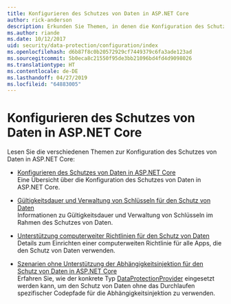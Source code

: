 ```yaml
---
title: Konfigurieren des Schutzes von Daten in ASP.NET Core
author: rick-anderson
description: Erkunden Sie Themen, in denen die Konfiguration des Schutzes von Daten in ASP.NET Core erläutert wird.
ms.author: riande
ms.date: 10/12/2017
uid: security/data-protection/configuration/index
ms.openlocfilehash: d6b87f8c0b20572929cf7449379c6fa3ade123ad
ms.sourcegitcommit: 5b0eca8c21550f95de3bb21096bd4fd4d9098026
ms.translationtype: HT
ms.contentlocale: de-DE
ms.lasthandoff: 04/27/2019
ms.locfileid: "64883005"
---
```

# <a name="data-protection-configuration-in-aspnet-core"></a>Konfigurieren des Schutzes von Daten in ASP.NET Core

Lesen Sie die verschiedenen Themen zur Konfiguration des Schutzes von Daten in ASP.NET Core:

* [Konfigurieren des Schutzes von Daten in ASP.NET Core](xref:security/data-protection/configuration/overview)  
  Eine Übersicht über die Konfiguration des Schutzes von Daten in ASP.NET Core.

* [Gültigkeitsdauer und Verwaltung von Schlüsseln für den Schutz von Daten](xref:security/data-protection/configuration/default-settings)  
  Informationen zu Gültigkeitsdauer und Verwaltung von Schlüsseln im Rahmen des Schutzes von Daten.

* [Unterstützung computerweiter Richtlinien für den Schutz von Daten](xref:security/data-protection/configuration/machine-wide-policy)  
  Details zum Einrichten einer computerweiten Richtlinie für alle Apps, die den Schutz von Daten verwenden.

* [Szenarien ohne Unterstützung der Abhängigkeitsinjektion für den Schutz von Daten in ASP.NET Core](xref:security/data-protection/configuration/non-di-scenarios)  
  Erfahren Sie, wie der konkrete Typ [DataProtectionProvider](/dotnet/api/Microsoft.AspNetCore.DataProtection.DataProtectionProvider) eingesetzt werden kann, um den Schutz von Daten ohne das Durchlaufen spezifischer Codepfade für die Abhängigkeitsinjektion zu verwenden.
